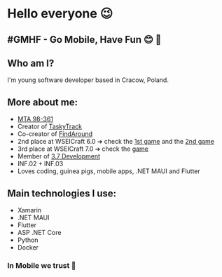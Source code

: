 # Hello everyone 😉

## #GMHF - Go Mobile, Have Fun 😊 📱

## Who am I?
I'm young software developer based in Cracow, Poland.
## More about me:
- [MTA 98-361](https://bit.ly/3e5s0lL)
- Creator of [TaskyTrack](https://play.google.com/store/apps/details?id=com.gal0wsky.taskytrack)
- Co-creator of [FindAround](https://github.com/Sanfran-CISCO/findaround.git)
- 2nd place at WSEICraft 6.0 ➔ check the [1st game](https://jajszu.itch.io/seasonalassault) and the [2nd game](https://jajszu.itch.io/survivethejourney)
- 3rd place at WSEICraft 7.0 ➔ check the [game](https://jajszu.itch.io/lost-memoros)
- Member of [3.7 Development](https://github.com/3-7-Development)
- INF.02 + INF.03
- Loves coding, guinea pigs, mobile apps, .NET MAUI and Flutter
## Main technologies I use:
- Xamarin
- .NET MAUI
- Flutter
- ASP .NET Core
- Python
- Docker

### In Mobile we trust 📱
